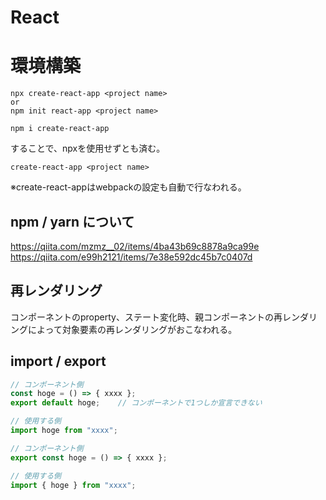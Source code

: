 # React

# 環境構築
```
npx create-react-app <project name>
or
npm init react-app <project name>
```
```
npm i create-react-app
```
することで、npxを使用せずとも済む。
```
create-react-app <project name>
```
※create-react-appはwebpackの設定も自動で行なわれる。    



## npm / yarn について  
https://qiita.com/mzmz__02/items/4ba43b69c8878a9ca99e  
https://qiita.com/e99h2121/items/7e38e592dc45b7c0407d  



## 再レンダリング
コンポーネントのproperty、ステート変化時、親コンポーネントの再レンダリングによって対象要素の再レンダリングがおこなわれる。

## import / export

```js
// コンポーネント側
const hoge = () => { xxxx };
export default hoge;    // コンポーネントで1つしか宣言できない

// 使用する側
import hoge from "xxxx";
```
```js
// コンポーネント側
export const hoge = () => { xxxx };

// 使用する側
import { hoge } from "xxxx";
```




